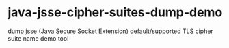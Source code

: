 # java-jsse-cipher-suites-dump-demo
dump jsse (Java Secure Socket Extension) default/supported TLS cipher suite name demo tool
